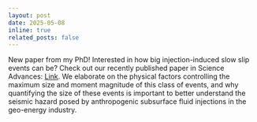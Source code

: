 ```yaml
---
layout: post
date: 2025-05-08
inline: true
related_posts: false
---
```


New paper from my PhD! Interested in how big injection-induced slow slip events can be? Check out our recently published paper in Science Advances: <a href="https://www.science.org/doi/10.1126/sciadv.adq0662">Link</a>. We elaborate on the physical factors controlling the maximum size and moment magnitude of this class of events, and why quantifying the size of these events is important to better understand the seismic hazard posed by anthropogenic subsurface fluid injections in the geo-energy industry.
